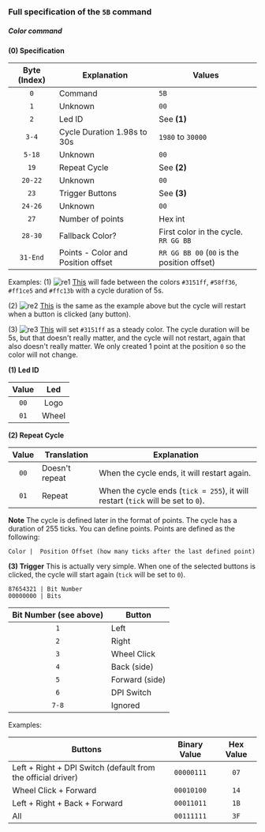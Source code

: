 ### Full specification of the `5B` command
##### Color command

**(0) Specification**

Byte (Index) | Explanation | Values
:---: | --- | ---
`0` | Command | `5B`
`1` | Unknown | `00`
`2` | Led ID | See **(1)**
`3-4` | Cycle Duration 1.98s to 30s | `1980` to `30000`
`5-18` | Unknown | `00`
`19` | Repeat Cycle | See **(2)** 
`20-22` | Unknown | `00`
`23` | Trigger Buttons | See **(3)**
`24-26` |  Unknown | `00`
`27` | Number of points | Hex int
`28-30` | Fallback Color? | First color in the cycle. `RR GG BB`
`31-End` | Points - Color and Position offset  | `RR GG BB 00` (`00` is the position offset)

Examples:
(1)
![re1](https://user-images.githubusercontent.com/11718923/37878155-4e2aafe8-305c-11e8-8eb8-d3eff39ef43a.png)
[This](https://gist.github.com/FFY00/faa3065a0fd39681143714c6272d90af#file-example-1-sh) will fade between the colors `#3151ff`, `#58ff36`, `#ff1ce5` and `#ffc13b` with a cycle duration of 5s.

(2)
![re2](https://user-images.githubusercontent.com/11718923/37878247-d6bde0cc-305d-11e8-9d64-a507c14cda17.png)
[This](https://gist.github.com/FFY00/faa3065a0fd39681143714c6272d90af#file-example-2-sh) is the same as the example above but the cycle will restart when a button is clicked (any button).

(3)
![re3](https://user-images.githubusercontent.com/11718923/37878271-257e070a-305e-11e8-9b67-9c7cb13fb87d.png)
[This](https://gist.github.com/FFY00/faa3065a0fd39681143714c6272d90af#file-example-3-sh) will set `#3151ff` as a steady color. The cycle duration will be 5s, but that doesn't really matter, and the cycle will not restart, again that also doesn't really matter. We only created 1 point at the position `0` so the color will not change.

**(1) Led ID**

Value | Led
:---: | :---:
`00` | Logo
`01` | Wheel

**(2) Repeat Cycle**

Value | Translation | Explanation
:---: | --- | ---
`00` | Doesn't repeat | When the cycle ends, it will restart again.
`01` | Repeat | When the cycle ends (`tick = 255`), it will restart (`tick` will be set to `0`).

**Note** The cycle is defined later in the format of points. The cycle has a duration of 255 ticks. You can define points. Points are defined as the following:

```
Color |  Position Offset (how many ticks after the last defined point)
```

**(3) Trigger**
This is actually very simple. When one of the selected buttons is clicked, the cycle will start again (`tick` will be set to `0`).
```
87654321 | Bit Number
00000000 | Bits
```

Bit Number (see above) | Button
:---: | ---
`1` | Left
`2` | Right
`3` | Wheel Click
`4` | Back (side)
`5` | Forward (side)
`6` | DPI Switch
`7-8` | Ignored

Examples:

Buttons | Binary Value | Hex Value
--- | :---: | :---:
Left + Right + DPI Switch (default from the official driver) | `00000111` | `07`
Wheel Click + Forward | `00010100` | `14`
Left + Right + Back + Forward | `00011011` | `1B`
All | `00111111` | `3F`

